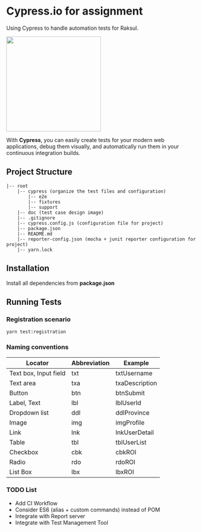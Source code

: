 # Cypress.io for assignment
Using Cypress to handle automation tests for Raksul.

<img src="https://static-00.iconduck.com/assets.00/cypress-icon-512x511-29zvfts6.png" width="250" height="250">

With **Cypress**, you can easily create tests for your modern web applications, debug them visually, and automatically run them in your continuous integration builds.

## Project Structure

``` shell
|-- root
    |-- cypress (organize the test files and configuration)
        |-- e2e
        |-- fixtures
        |-- support
    |-- doc (test case design image)
    |-- .gitignore  
    |-- cypress.config.js (configuration file for project)
    |-- package.json
    |-- README.md
    |-- reporter-config.json (mocha + junit reporter configuration for project)
    |-- yarn.lock
```

## Installation

Install all dependencies from **package.json**

## Running Tests

### Registration scenario

``
yarn test:registration
``

### Naming conventions

| Locator               | Abbreviation | Example        |
| --------------------- | ------------ | -------------- |
| Text box, Input field | txt          | txtUsername    |
| Text area             | txa          | txaDescription |
| Button                | btn          | btnSubmit      |
| Label, Text           | lbl          | lblUserId      |
| Dropdown list         | ddl          | ddlProvince    |
| Image                 | img          | imgProfile     |
| Link                  | lnk          | lnkUserDetail  |
| Table                 | tbl          | tblUserList    |
| Checkbox              | cbk          | cbkROI         |
| Radio                 | rdo          | rdoROI         |
| List Box              | lbx          | lbxROI         |

### TODO List
* Add CI Workflow
* Consider ES6 (alias + custom commands) instead of POM
* Integrate with Report server
* Integrate with Test Management Tool
